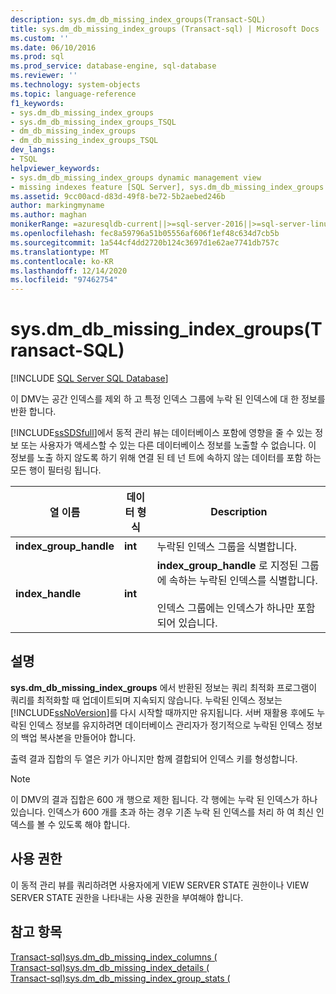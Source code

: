 ```yaml
---
description: sys.dm_db_missing_index_groups(Transact-SQL)
title: sys.dm_db_missing_index_groups (Transact-sql) | Microsoft Docs
ms.custom: ''
ms.date: 06/10/2016
ms.prod: sql
ms.prod_service: database-engine, sql-database
ms.reviewer: ''
ms.technology: system-objects
ms.topic: language-reference
f1_keywords:
- sys.dm_db_missing_index_groups
- sys.dm_db_missing_index_groups_TSQL
- dm_db_missing_index_groups
- dm_db_missing_index_groups_TSQL
dev_langs:
- TSQL
helpviewer_keywords:
- sys.dm_db_missing_index_groups dynamic management view
- missing indexes feature [SQL Server], sys.dm_db_missing_index_groups dynamic management view
ms.assetid: 9cc00acd-d83d-49f8-be72-5b2aebed246b
author: markingmyname
ms.author: maghan
monikerRange: =azuresqldb-current||>=sql-server-2016||>=sql-server-linux-2017||=azuresqldb-mi-current
ms.openlocfilehash: fec8a59796a51b05556af606f1ef48c634d7cb5b
ms.sourcegitcommit: 1a544cf4dd2720b124c3697d1e62ae7741db757c
ms.translationtype: MT
ms.contentlocale: ko-KR
ms.lasthandoff: 12/14/2020
ms.locfileid: "97462754"
---
```

# <a name="sysdm_db_missing_index_groups-transact-sql"></a>sys.dm_db_missing_index_groups(Transact-SQL)
[!INCLUDE [SQL Server SQL Database](../../includes/applies-to-version/sql-asdb.md)]

  이 DMV는 공간 인덱스를 제외 하 고 특정 인덱스 그룹에 누락 된 인덱스에 대 한 정보를 반환 합니다. 
  
 [!INCLUDE[ssSDSfull](../../includes/sssdsfull-md.md)]에서 동적 관리 뷰는 데이터베이스 포함에 영향을 줄 수 있는 정보 또는 사용자가 액세스할 수 있는 다른 데이터베이스 정보를 노출할 수 없습니다. 이 정보를 노출 하지 않도록 하기 위해 연결 된 테 넌 트에 속하지 않는 데이터를 포함 하는 모든 행이 필터링 됩니다.  
   
|열 이름|데이터 형식|Description|  
|-----------------|---------------|-----------------|  
|**index_group_handle**|**int**|누락된 인덱스 그룹을 식별합니다.|  
|**index_handle**|**int**|**index_group_handle** 로 지정된 그룹에 속하는 누락된 인덱스를 식별합니다.<br /><br /> 인덱스 그룹에는 인덱스가 하나만 포함되어 있습니다.|  
  
## <a name="remarks"></a>설명  
 **sys.dm_db_missing_index_groups** 에서 반환된 정보는 쿼리 최적화 프로그램이 쿼리를 최적화할 때 업데이트되며 지속되지 않습니다. 누락된 인덱스 정보는 [!INCLUDE[ssNoVersion](../../includes/ssnoversion-md.md)]를 다시 시작할 때까지만 유지됩니다. 서버 재활용 후에도 누락된 인덱스 정보를 유지하려면 데이터베이스 관리자가 정기적으로 누락된 인덱스 정보의 백업 복사본을 만들어야 합니다.  
  
 출력 결과 집합의 두 열은 키가 아니지만 함께 결합되어 인덱스 키를 형성합니다.  

  >[!NOTE]
  >이 DMV의 결과 집합은 600 개 행으로 제한 됩니다. 각 행에는 누락 된 인덱스가 하나 있습니다. 인덱스가 600 개를 초과 하는 경우 기존 누락 된 인덱스를 처리 하 여 최신 인덱스를 볼 수 있도록 해야 합니다.
  
## <a name="permissions"></a>사용 권한  
 이 동적 관리 뷰를 쿼리하려면 사용자에게 VIEW SERVER STATE 권한이나 VIEW SERVER STATE 권한을 나타내는 사용 권한을 부여해야 합니다.  
  
## <a name="see-also"></a>참고 항목  
 [Transact-sql&#41;sys.dm_db_missing_index_columns &#40;](../../relational-databases/system-dynamic-management-views/sys-dm-db-missing-index-columns-transact-sql.md)   
 [Transact-sql&#41;sys.dm_db_missing_index_details &#40;](../../relational-databases/system-dynamic-management-views/sys-dm-db-missing-index-details-transact-sql.md)   
 [Transact-sql&#41;sys.dm_db_missing_index_group_stats &#40;](../../relational-databases/system-dynamic-management-views/sys-dm-db-missing-index-group-stats-transact-sql.md)  
  
  
